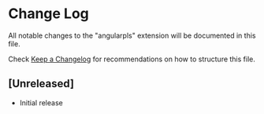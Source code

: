 # Change Log

All notable changes to the "angularpls" extension will be documented in this file.

Check [Keep a Changelog](http://keepachangelog.com/) for recommendations on how to structure this file.

## [Unreleased]

- Initial release